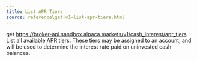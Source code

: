 ```yaml
---
title: List APR Tiers
source: reference\get-v1-list-apr-tiers.html
---
```


get https://broker-api.sandbox.alpaca.markets/v1/cash_interest/apr_tiers
List all available APR tiers. These tiers may be assigned to an account, and will be used to determine the interest rate paid on uninvested cash balances.
